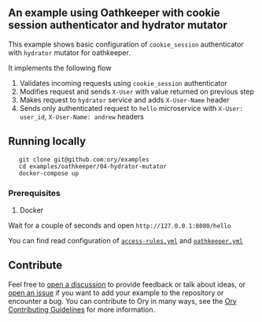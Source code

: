 ## An example using Oathkeeper with cookie session authenticator and hydrator mutator

This example shows basic configuration of `cookie_session` authenticator with `hydrator` mutator for oathkeeper.

It implements the following flow

1. Validates incoming requests using `cookie_session` authenticator
2. Modifies request and sends `X-User` with value returned on previous step
3. Makes request to `hydrator` service and adds `X-User-Name` header
4. Sends only authenticated request to `hello` microservice with `X-User: user_id`, `X-User-Name: andrew` headers

## Running locally

```
   git clone git@github.com:ory/examples
   cd examples/oathkeeper/04-hydrator-mutator
   docker-compose up
```

### Prerequisites

1. Docker


Wait for a couple of seconds and open `http://127.0.0.1:8080/hello`

You can find read configuration of [`access-rules.yml`](./oathkeeper/access-rules.yml) and
[`oathkeeper.yml`](./oathkeeper/oathkeeper.yml)

## Contribute

Feel free to [open a discussion](https://github.com/ory/examples/discussions/new) to provide feedback or talk about ideas, or [open an issue](https://github.com/ory/examples/issues/new) if you want to add your example to the repository or encounter a bug.
You can contribute to Ory in many ways, see the [Ory Contributing Guidelines](https://www.ory.sh/docs/ecosystem/contributing) for more information.

